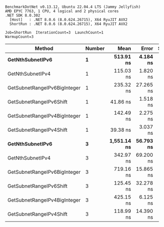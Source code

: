 ```

BenchmarkDotNet v0.13.12, Ubuntu 22.04.4 LTS (Jammy Jellyfish)
AMD EPYC 7763, 1 CPU, 4 logical and 2 physical cores
.NET SDK 8.0.302
  [Host]   : .NET 8.0.6 (8.0.624.26715), X64 RyuJIT AVX2
  ShortRun : .NET 8.0.6 (8.0.624.26715), X64 RyuJIT AVX2

Job=ShortRun  IterationCount=3  LaunchCount=1  
WarmupCount=3  

```
| Method                       | Number | Mean        | Error     | StdDev   | Min         | Max         | Gen0   | Allocated |
|----------------------------- |------- |------------:|----------:|---------:|------------:|------------:|-------:|----------:|
| **GetNthSubnetIPv6**             | **1**      |   **513.91 ns** |  **4.184 ns** | **0.229 ns** |   **513.65 ns** |   **514.10 ns** | **0.0076** |     **696 B** |
| GetNthSubnetIPv4             | 1      |   115.03 ns |  1.820 ns | 0.100 ns |   114.92 ns |   115.11 ns | 0.0019 |     160 B |
| GetSubnetRangeIPv6BigInteger | 1      |   235.32 ns | 27.265 ns | 1.494 ns |   233.71 ns |   236.65 ns | 0.0050 |     432 B |
| GetSubnetRangeIPv6Shift      | 1      |    41.86 ns |  1.518 ns | 0.083 ns |    41.77 ns |    41.94 ns | 0.0019 |     160 B |
| GetSubnetRangeIPv4BigInteger | 1      |   142.49 ns |  2.275 ns | 0.125 ns |   142.35 ns |   142.57 ns | 0.0024 |     208 B |
| GetSubnetRangeIPv4Shift      | 1      |    39.38 ns |  3.037 ns | 0.166 ns |    39.27 ns |    39.57 ns | 0.0021 |     176 B |
| **GetNthSubnetIPv6**             | **3**      | **1,551.14 ns** | **56.793 ns** | **3.113 ns** | **1,547.74 ns** | **1,553.85 ns** | **0.0248** |    **2168 B** |
| GetNthSubnetIPv4             | 3      |   342.97 ns | 69.200 ns | 3.793 ns |   340.39 ns |   347.32 ns | 0.0057 |     480 B |
| GetSubnetRangeIPv6BigInteger | 3      |   719.16 ns | 15.865 ns | 0.870 ns |   718.46 ns |   720.13 ns | 0.0153 |    1296 B |
| GetSubnetRangeIPv6Shift      | 3      |   125.45 ns | 32.278 ns | 1.769 ns |   124.28 ns |   127.49 ns | 0.0057 |     480 B |
| GetSubnetRangeIPv4BigInteger | 3      |   425.15 ns |  6.125 ns | 0.336 ns |   424.81 ns |   425.48 ns | 0.0072 |     624 B |
| GetSubnetRangeIPv4Shift      | 3      |   118.99 ns | 14.390 ns | 0.789 ns |   118.44 ns |   119.89 ns | 0.0062 |     528 B |
